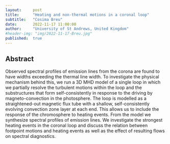 ```yaml
---
layout:     post
title:      "Heating and non-thermal motions in a coronal loop"
subtitle:   "Cosima Breu"
date:       2022-11-17 11:00:00
author:     "University of St Andrews, United Kingdom"
#header-img: "img/2022-11-17-Breu.jpg"
published:  true
---
```


## Abstract
Observed spectral profiles of emission lines from the corona are found to have widths exceeding the thermal line width. To investigate the physical mechanism behind this, we run a 3D MHD model of a single loop in which we partially resolve the turbulent motions within the loop and the substructures that form self-consistently in response to the driving by magneto-convection in the photosphere. The loop is modelled as a straightened-out magnetic flux tube with a shallow, self-consistently evolving convection zone layer at each end. This allows us to include the response of the chromosphere to heating events. From the model we synthesize spectral profiles of emission lines. We investigate the strongest heating events in the coronal loop and discuss the relation between footpoint motions and heating events as well as the effect of resulting flows on spectral diagnostics.
